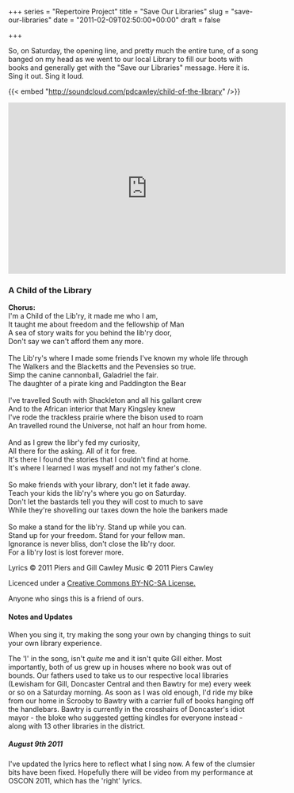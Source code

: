 +++
series = "Repertoire Project"
title = "Save Our Libraries"
slug = "save-our-libraries"
date = "2011-02-09T02:50:00+00:00"
draft = false

+++

So, on Saturday, the opening line, and pretty much the entire tune, of a song banged on my head as we went to our local Library to fill our boots with books and generally get with the "Save our Libraries" message. Here it is. Sing it out. Sing it loud.

{{< embed "http://soundcloud.com/pdcawley/child-of-the-library" />}}
<!--more-->

<iframe width="560" height="345" src="http://www.youtube.com/embed/MDi5JtS1H-g" frameborder="0" allowfullscreen></iframe>

### A Child of the Library

**Chorus:**<br>
I'm a Child of the Lib'ry, it made me who I am,<br>
It taught me about freedom and the fellowship of Man<br>
A sea of story waits for you behind the lib'ry door,<br>
Don't say we can't afford them any more.<br>
</br>
The Lib'ry's where I made some friends I've known my whole life through<br>
The Walkers and the Blacketts and the Pevensies so true.<br>
Simp the canine cannonball, Galadriel the fair.<br>
The daughter of a pirate king and Paddington the Bear<br>
<br>
I've travelled South with Shackleton and all his gallant crew<br>
And to the African interior that Mary Kingsley knew<br>
I've rode the trackless prairie where the bison used to roam<br>
An travelled round the Universe, not half an hour from home.<br>
<br>
And as I grew the libr'y fed my curiosity,<br>
All there for the asking. All of it for free.<br>
It's there I found the stories that I couldn't find at home.<br>
It's where I learned I was myself and not my father's clone.<br>
<br>
So make friends with your library, don't let it fade away.<br>
Teach your kids the lib'ry's where you go on Saturday.<br>
Don't let the bastards tell you they will cost to much to save<br>
While they're shovelling our taxes down the hole the bankers made<br>
<br>
So make a stand for the lib'ry. Stand up while you can.<br>
Stand up for your freedom. Stand for your fellow man.<br>
Ignorance is never bliss, don't close the lib'ry door.<br>
For a lib'ry lost is lost forever more.

Lyrics © 2011 Piers and Gill Cawley
Music © 2011 Piers Cawley

Licenced under a [Creative Commons BY-NC-SA License.](http://creativecommons.org/licenses/by-nc-sa/3.0/)

Anyone who sings this is a friend of ours.

#### Notes and Updates

When you sing it, try making the song your own by changing things to suit your own library experience.

The 'I' in the song, isn't *quite* me and it isn't quite Gill either. Most importantly, both of us grew up in houses where no book was out of bounds. Our fathers used to take us to our respective local libraries (Lewisham for Gill, Doncaster Central and then Bawtry for me) every week or so on a Saturday morning. As soon as I was old enough, I'd ride my bike from our home in Scrooby to Bawtry with a carrier full of books hanging off the handlebars. Bawtry is currently in the crosshairs of Doncaster's idiot mayor - the bloke who suggested getting kindles for everyone instead - along with 13 other libraries in the district.

##### August 9th 2011

I've updated the lyrics here to reflect what I sing now. A few of the clumsier bits have been fixed. Hopefully there will be video from my performance at OSCON 2011, which has the 'right' lyrics.
